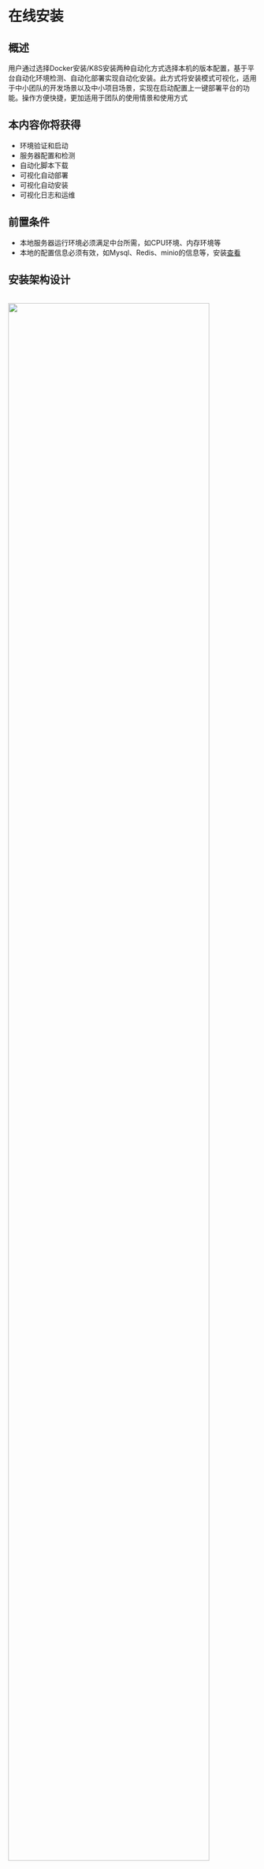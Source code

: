 # 在线安装 

## 概述

用户通过选择Docker安装/K8S安装两种自动化方式选择本机的版本配置，基于平台自动化环境检测、自动化部署实现自动化安装。此方式将安装模式可视化，适用于中小团队的开发场景以及中小项目场景，实现在启动配置上一键部署平台的功能。操作方便快捷，更加适用于团队的使用情景和使用方式

## 本内容你将获得

- 环境验证和启动
- 服务器配置和检测
- 自动化脚本下载
- 可视化自动部署
- 可视化自动安装
- 可视化日志和运维

## 前置条件

- 本地服务器运行环境必须满足中台所需，如CPU环境、内存环境等
- 本地的配置信息必须有效，如Mysql、Redis、minio的信息等，安装[查看](/env/development/README.md)

## 安装架构设计

<br/>

<img src="/install/01_zhongtai_install.png" width="90%">

安装流程说明

- 运行环境检查（CPU环境、内存环境、Docker环境）
- 检测配置正常（Mysql环境、Redis环境、minio环境）
- 用户选择中台安装方式触发，包括Docker/K8S
- 自动化sql/yaml脚本下载
- 自动化配置镜像（镜像仓库名、镜像标签、镜像ID、镜像大小及镜像创建日期）
- 自动化配置容器（容器名、域名） 

## 视频教程

> 待补充

## 安装步骤

ACP安装器是企业级研发中台服务ACP（Alinesno Cloud Platform）的一键便携式安装模式，是业务应用生命周期管理和监控的新一代中台安装器服务，以下为安装步骤说明，
主要包括：
- 环境检查
- 选择套件
- 配置环境
- 安装方式
- 安装模型
- 安装完成

###  环境检查

环境检查主要是针对于ACP所需的环境构建，这里主要包括Docker/JDK/CPU资源/内存资源几项，如下图：

<img src="/install/02_zhongtai_install.png" width="70%">

配置说明：

- 运行环境的动态检测是自动化安装的前提
- 基于服务器对本机的初步环境构建
- 判断本机操作系统、Docker环境、JDK环境、内存资源、CPU资源等资源现状
- 基于环境资源的动态变化，可进行重新检查，系统提示服务检查通过可进行下一步

###  选择套件

选择套件主要是针对于ACP不同体系的版本配置，版本的升级伴随着体系结构的升级迭代，如下图：

<img src="/install/03_zhongtai_install.png" width="70%">

配置说明：

- 中台安装模型基于不同版本，不同的安装配置，同时需要不同的PaaS层支持
- 平台针对于不同技术研发体系、研发中台体系、数据治理运营及自动运维体系提供三种不同功能配置的基础版本、专业版本及旗舰版本
- 团队可根据开发需求选择一版本


###  配置环境

配置环境主要是针对于ACP运行的基础配置，这里主要包括mysql/redis/minio几项，有状态的服务中台不建议使用容器化配置，如下图：

<img src="/install/04_zhongtai_install.png" width="70%">

配置说明：

- mysql使用8.+版本，这里不建议使用mysql5.7
- mysql建议单独安装，不建议混用其它系统
- mysql需要有数据库创建和表创建的权限，注意分配，开发环境建议使用root用户
- redis可不配置，默认则使用平台运行的redis容器
- minio统一配置安装较为简单，效率也更高
- 域名没有则填写对外可访问的IP

参考示例，修改成自己的配置IP即可:

```shell
# jdbc示例:
jdbc:mysql://IP:PORT/test?useUnicode=true&characterEncoding=utf8&characterSetResults=utf8&useSSL=false&serverTimezone=GMT
```

###  安装方式

安装方式主要是针对于Docker安装/K8S安装两种自动化方式如下图：

<img src="/install/05_zhongtai_install.png" width="70%">

###  安装模型

安装模型主要是在用户选择的自动化方式下，服务器自动选择相应的安装项进行下载，如下图：

<img src="/install/06_zhongtai_install.png" width="70%">

配置说明：

- 研发中台服务ACP（Alinesno Cloud Platform）在用户提供基础配置后自动选择安装项进行下载，这里主要包括mysql脚本/yaml文件几项
- 平台对用户提供可视化的日志管理服务，用户可运行日志查看安装状态

### 安装完成 

配置说明： 

- ACP安装完成后即可开启中台学习之旅，如下图：

<img src="/install/07_zhongtai_install.png" width="70%">

正常则可访问平台界面，默认账号密码为:
```shell
账号：admin@xxxx.com
密码：123456
```

## 其它

- 无
